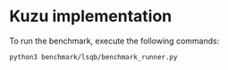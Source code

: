 # Kuzu implementation

To run the benchmark, execute the following commands:

```bash
python3 benchmark/lsqb/benchmark_runner.py
```
